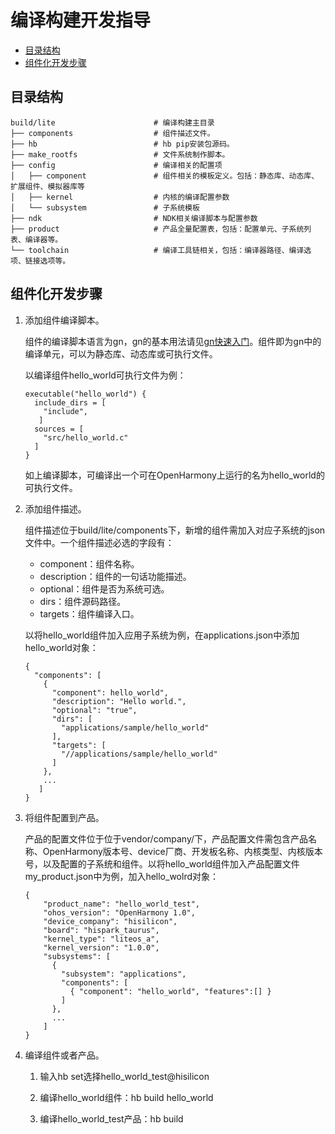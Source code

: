 # 编译构建开发指导<a name="ZH-CN_TOPIC_0000001060378721"></a>

-   [目录结构](#section56731811102915)
-   [组件化开发步骤](#section4207112818418)

## 目录结构<a name="section56731811102915"></a>

```
build/lite                      # 编译构建主目录
├── components                  # 组件描述文件。
├── hb                          # hb pip安装包源码。
├── make_rootfs                 # 文件系统制作脚本。
├── config                      # 编译相关的配置项
│   ├── component               # 组件相关的模板定义。包括：静态库、动态库、扩展组件、模拟器库等
│   ├── kernel                  # 内核的编译配置参数
│   └── subsystem               # 子系统模板
├── ndk                         # NDK相关编译脚本与配置参数
├── product                     # 产品全量配置表，包括：配置单元、子系统列表、编译器等。
└── toolchain                   # 编译工具链相关，包括：编译器路径、编译选项、链接选项等。
```

## 组件化开发步骤<a name="section4207112818418"></a>

1.  添加组件编译脚本。

    组件的编译脚本语言为gn，gn的基本用法请见[gn快速入门](https://gn.googlesource.com/gn/+/master/docs/quick_start.md)。组件即为gn中的编译单元，可以为静态库、动态库或可执行文件。

    以编译组件hello\_world可执行文件为例：

    ```
    executable("hello_world") {
      include_dirs = [
        "include",
       ]
      sources = [
        "src/hello_world.c"
      ]
    }
    ```

    如上编译脚本，可编译出一个可在OpenHarmony上运行的名为hello\_world的可执行文件。

2.  添加组件描述。

    组件描述位于build/lite/components下，新增的组件需加入对应子系统的json文件中。一个组件描述必选的字段有：

    -   component：组件名称。
    -   description：组件的一句话功能描述。
    -   optional：组件是否为系统可选。
    -   dirs：组件源码路径。
    -   targets：组件编译入口。

    以将hello\_world组件加入应用子系统为例，在applications.json中添加hello\_world对象：

    ```
    {
      "components": [
        {
          "component": hello_world",
          "description": "Hello world.",
          "optional": "true",
          "dirs": [
            "applications/sample/hello_world"
          ],
          "targets": [
            "//applications/sample/hello_world"
          ]
        },
        ...
       ]
    }
    ```

3.  将组件配置到产品。

    产品的配置文件位于位于vendor/company/下，产品配置文件需包含产品名称、OpenHarmony版本号、device厂商、开发板名称、内核类型、内核版本号，以及配置的子系统和组件。以将hello\_world组件加入产品配置文件my\_product.json中为例，加入hello\_wolrd对象：

    ```
    {
        "product_name": "hello_world_test",
        "ohos_version": "OpenHarmony 1.0",
        "device_company": "hisilicon",
        "board": "hispark_taurus",
        "kernel_type": "liteos_a",
        "kernel_version": "1.0.0",
        "subsystems": [
          {
            "subsystem": "applications",
            "components": [
              { "component": "hello_world", "features":[] }
            ]
          },
          ...
        ]
    }
    ```

4.  编译组件或者产品。

    1. 输入hb set选择hello\_world\_test@hisilicon

    2. 编译hello\_world组件：hb build hello\_world

    3. 编译hello\_world\_test产品：hb build


